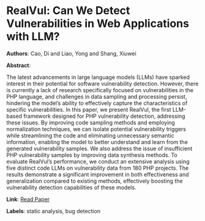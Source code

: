 # RealVul: Can We Detect Vulnerabilities in Web Applications with LLM?

**Authors**: Cao, Di and Liao, Yong and Shang, Xiuwei

**Abstract**:

The latest advancements in large language models (LLMs) have sparked interest in their potential for software vulnerability detection. However, there is currently a lack of research specifically focused on vulnerabilities in the PHP language, and challenges in data sampling and processing persist, hindering the model’s ability to effectively capture the characteristics of specific vulnerabilities. In this paper, we present RealVul, the first LLM-based framework designed for PHP vulnerability detection, addressing these issues. By improving code sampling methods and employing normalization techniques, we can isolate potential vulnerability triggers while streamlining the code and eliminating unnecessary semantic information, enabling the model to better understand and learn from the generated vulnerability samples. We also address the issue of insufficient PHP vulnerability samples by improving data synthesis methods. To evaluate RealVul’s performance, we conduct an extensive analysis using five distinct code LLMs on vulnerability data from 180 PHP projects. The results demonstrate a significant improvement in both effectiveness and generalization compared to existing methods, effectively boosting the vulnerability detection capabilities of these models.

**Link**: [Read Paper](https://aclanthology.org/2024.emnlp-main.472)

**Labels**: static analysis, bug detection
